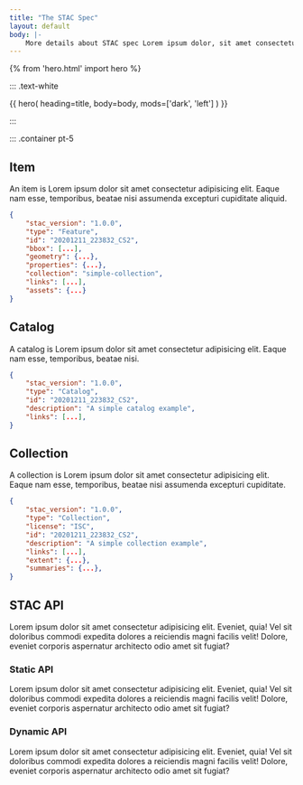 ```yaml
---
title: "The STAC Spec"
layout: default
body: |- 
    More details about STAC spec Lorem ipsum dolor, sit amet consectetur adipisicing elit. Ipsam, quo. Eos necessitatibus adipisci ad, doloremque.
---
```

{% from 'hero.html' import hero %}

::: .text-white

{{ hero(
    heading=title,
    body=body,
    mods=['dark', 'left']
) }}

:::

::: .container pt-5

## Item

An item is Lorem ipsum dolor sit amet consectetur adipisicing elit. Eaque nam esse, temporibus, beatae nisi assumenda excepturi cupiditate aliquid.

```json
{
    "stac_version": "1.0.0",
    "type": "Feature",
    "id": "20201211_223832_CS2",
    "bbox": [...],
    "geometry": {...},
    "properties": {...},
    "collection": "simple-collection",
    "links": [...],
    "assets": {...}
}
```

## Catalog

A catalog is Lorem ipsum dolor sit amet consectetur adipisicing elit. Eaque nam esse, temporibus, beatae nisi.

```json
{
    "stac_version": "1.0.0",
    "type": "Catalog",
    "id": "20201211_223832_CS2",
    "description": "A simple catalog example",
    "links": [...],
}
```


## Collection

A collection is Lorem ipsum dolor sit amet consectetur adipisicing elit. Eaque nam esse, temporibus, beatae nisi assumenda excepturi cupiditate.

```json
{
    "stac_version": "1.0.0",
    "type": "Collection",
    "license": "ISC",
    "id": "20201211_223832_CS2",
    "description": "A simple collection example",
    "links": [...],
    "extent": {...},
    "summaries": {...},
}
```

## STAC API

Lorem ipsum dolor sit amet consectetur adipisicing elit. Eveniet, quia! Vel sit doloribus commodi expedita dolores a reiciendis magni facilis velit! Dolore, eveniet corporis aspernatur architecto odio amet sit fugiat?

### Static API

Lorem ipsum dolor sit amet consectetur adipisicing elit. Eveniet, quia! Vel sit doloribus commodi expedita dolores a reiciendis magni facilis velit! Dolore, eveniet corporis aspernatur architecto odio amet sit fugiat?

### Dynamic API

Lorem ipsum dolor sit amet consectetur adipisicing elit. Eveniet, quia! Vel sit doloribus commodi expedita dolores a reiciendis magni facilis velit! Dolore, eveniet corporis aspernatur architecto odio amet sit fugiat?